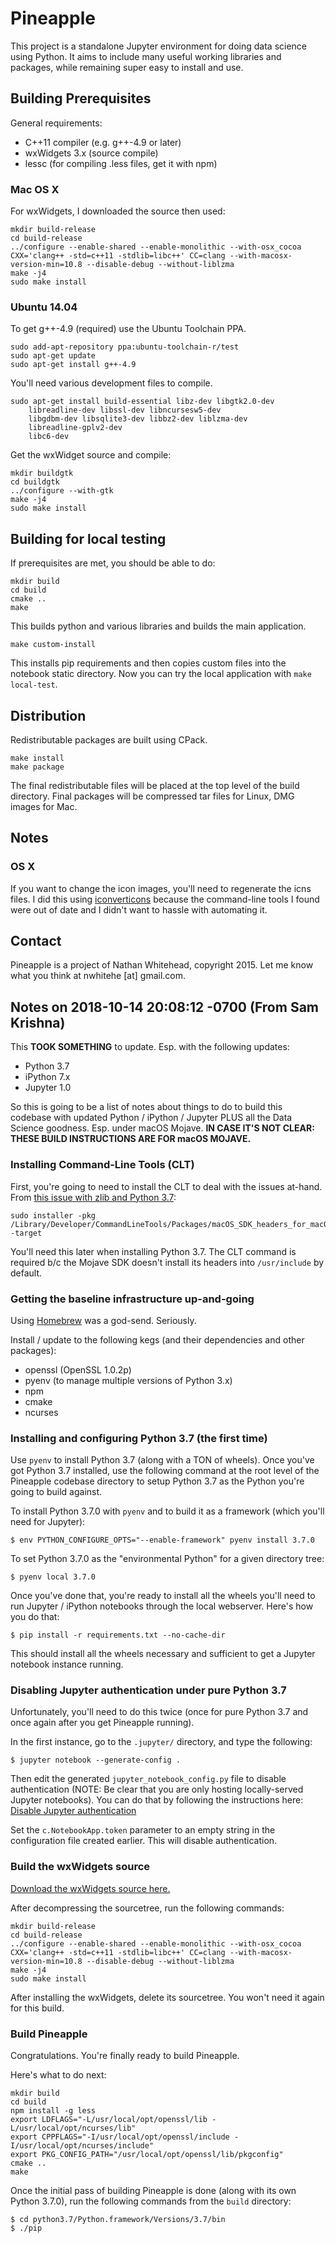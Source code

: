 # Pineapple

This project is a standalone Jupyter environment for doing data science
using Python. It aims to include many useful working libraries
and packages, while remaining super easy to install and use.

## Building Prerequisites

General requirements:
* C++11 compiler (e.g. g++-4.9 or later)
* wxWidgets 3.x (source compile)
* lessc (for compiling .less files, get it with npm)

### Mac OS X

For wxWidgets, I downloaded the source then used:

```
mkdir build-release
cd build-release
../configure --enable-shared --enable-monolithic --with-osx_cocoa CXX='clang++ -std=c++11 -stdlib=libc++' CC=clang --with-macosx-version-min=10.8 --disable-debug --without-liblzma
make -j4
sudo make install
```

### Ubuntu 14.04

To get g++-4.9 (required) use the Ubuntu Toolchain PPA.

```
sudo add-apt-repository ppa:ubuntu-toolchain-r/test
sudo apt-get update
sudo apt-get install g++-4.9
```

You'll need various development files to compile.

```
sudo apt-get install build-essential libz-dev libgtk2.0-dev
    libreadline-dev libssl-dev libncursesw5-dev
    libgdbm-dev libsqlite3-dev libbz2-dev liblzma-dev
    libreadline-gplv2-dev
    libc6-dev
```

Get the wxWidget source and compile:

```
mkdir buildgtk
cd buildgtk
../configure --with-gtk
make -j4
sudo make install
```

## Building for local testing

If prerequisites are met, you should be able to do:

```
mkdir build
cd build
cmake ..
make
```

This builds python and various libraries and builds
the main application.

```
make custom-install
```
This installs pip requirements and then copies custom
files into the notebook static directory. Now you can
try the local application with `make local-test`.

## Distribution

Redistributable packages are built using CPack.

```
make install
make package
```

The final redistributable files will be placed at the top level of the
build directory. Final packages will be compressed tar files for
Linux, DMG images for Mac.

## Notes

### OS X

If you want to change the icon images, you'll need to regenerate the icns files.
I did this using [iconverticons](https://iconverticons.com) because the command-line tools
I found were out of date and I didn't want to hassle with automating it.

## Contact

Pineapple is a project of Nathan Whitehead, copyright 2015.
Let me know what you think at nwhitehe [at] gmail.com.

## Notes on 2018-10-14 20:08:12 -0700 (From Sam Krishna)

This **TOOK SOMETHING** to update. Esp. with the following updates:

- Python 3.7
- iPython 7.x
- Jupyter 1.0

So this is going to be a list of notes about things to do to build this codebase with updated Python / iPython / Jupyter PLUS all the Data Science goodness. Esp. under macOS Mojave. **IN CASE IT'S NOT CLEAR: THESE BUILD INSTRUCTIONS ARE FOR macOS MOJAVE.**

### Installing Command-Line Tools (CLT)

First, you're going to need to install the CLT to deal with the issues at-hand. From [this issue with zlib and Python 3.7](https://github.com/pyenv/pyenv/issues/1219):

```
sudo installer -pkg /Library/Developer/CommandLineTools/Packages/macOS_SDK_headers_for_macOS_10.14.pkg -target
```

You'll need this later when installing Python 3.7. The CLT command is required b/c the Mojave SDK doesn't install its headers into `/usr/include` by default.

### Getting the baseline infrastructure up-and-going

Using [Homebrew](https://brew.sh) was a god-send. Seriously.

Install / update to the following kegs (and their dependencies and other packages):

- openssl (OpenSSL 1.0.2p)
- pyenv (to manage multiple versions of Python 3.x)
- npm
- cmake
- ncurses

### Installing and configuring Python 3.7 (the first time)

Use `pyenv` to install Python 3.7 (along with a TON of wheels). Once you've got Python 3.7 installed, use the following command at the root level of the Pineapple codebase directory to setup Python 3.7 as the Python you're going to build against.

To install Python 3.7.0 with `pyenv` and to build it as a framework (which you'll need for Jupyter):
```
$ env PYTHON_CONFIGURE_OPTS="--enable-framework" pyenv install 3.7.0
```

To set Python 3.7.0 as the "environmental Python" for a given directory tree:

```
$ pyenv local 3.7.0
```

Once you've done that, you're ready to install all the wheels you'll need to run Jupyter / iPython notebooks through the local webserver. Here's how you do that:

```
$ pip install -r requirements.txt --no-cache-dir
```

This should install all the wheels necessary and sufficient to get a Jupyter notebook instance running.

### Disabling Jupyter authentication under pure Python 3.7

Unfortunately, you'll need to do this twice (once for pure Python 3.7 and once again after you get Pineapple running).

In the first instance, go to the `.jupyter/` directory, and type the following:

```
$ jupyter notebook --generate-config .
```

Then edit the generated `jupyter_notebook_config.py` file to disable authentication (NOTE: Be clear that you are only hosting locally-served Jupyter notebooks). You can do that by following the instructions here: [Disable Jupyter authentication](https://github.com/jupyter/notebook/issues/2254#issuecomment-321189274)

Set the `c.NotebookApp.token` parameter to an empty string in the configuration file created earlier. This will disable authentication.

### Build the wxWidgets source

[Download the wxWidgets source here.](https://www.wxwidgets.org/downloads/)

After decompressing the sourcetree, run the following commands:

```
mkdir build-release
cd build-release
../configure --enable-shared --enable-monolithic --with-osx_cocoa CXX='clang++ -std=c++11 -stdlib=libc++' CC=clang --with-macosx-version-min=10.8 --disable-debug --without-liblzma
make -j4
sudo make install
```

After installing the wxWidgets, delete its sourcetree. You won't need it again for this build.

### Build Pineapple

Congratulations. You're finally ready to build Pineapple.

Here's what to do next:

```
mkdir build
cd build
npm install -g less
export LDFLAGS="-L/usr/local/opt/openssl/lib -L/usr/local/opt/ncurses/lib"
export CPPFLAGS="-I/usr/local/opt/openssl/include -I/usr/local/opt/ncurses/include"
export PKG_CONFIG_PATH="/usr/local/opt/openssl/lib/pkgconfig"
cmake ..
make
```

Once the initial pass of building Pineapple is done (along with its own Python 3.7.0), run the following commands from the `build` directory:

```
$ cd python3.7/Python.framework/Versions/3.7/bin
$ ./pip
```
